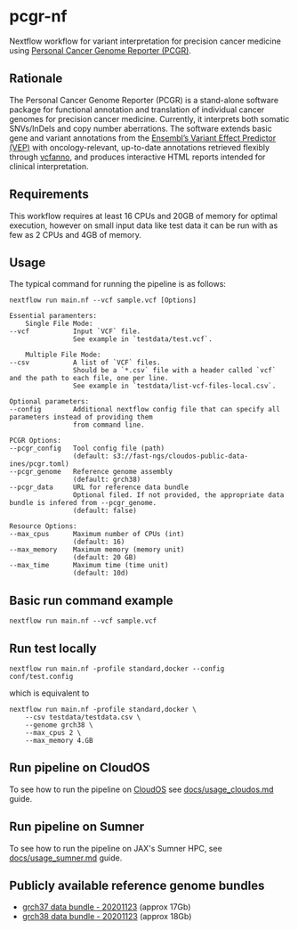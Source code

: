 # pcgr-nf

Nextflow workflow for variant interpretation for precision cancer medicine using [Personal Cancer Genome Reporter (PCGR)](https://github.com/sigven/pcgr).

## Rationale

The Personal Cancer Genome Reporter (PCGR) is a stand-alone software package for functional annotation and translation of individual cancer genomes for precision cancer medicine. Currently, it interprets both somatic SNVs/InDels and copy number aberrations. The software extends basic gene and variant annotations from the [Ensembl’s Variant Effect Predictor (VEP)](http://www.ensembl.org/info/docs/tools/vep/index.html) with oncology-relevant, up-to-date annotations retrieved flexibly through [vcfanno](https://github.com/brentp/vcfanno), and produces interactive HTML reports intended for clinical interpretation.

## Requirements

This workflow requires at least 16 CPUs and 20GB of memory for optimal execution, however on small input data like test data it can be run with as few as 2 CPUs and 4GB of memory.

## Usage

The typical command for running the pipeline is as follows:

    nextflow run main.nf --vcf sample.vcf [Options]
    
    Essential paramenters:
        Single File Mode:
    --vcf           Input `VCF` file.
                    See example in `testdata/test.vcf`. 

        Multiple File Mode:
    --csv           A list of `VCF` files.
                    Should be a `*.csv` file with a header called `vcf` and the path to each file, one per line. 
                    See example in `testdata/list-vcf-files-local.csv`. 

    Optional parameters:
    --config        Additional nextflow config file that can specify all parameters instead of providing them 
                    from command line.

    PCGR Options:
    --pcgr_config   Tool config file (path)
                    (default: s3://fast-ngs/cloudos-public-data-ines/pcgr.toml)
    --pcgr_genome   Reference genome assembly
                    (default: grch38)
    --pcgr_data     URL for reference data bundle
                    Optional filed. If not provided, the appropriate data bundle is infered from --pcgr_genome. 
                    (default: false)

    Resource Options:
    --max_cpus      Maximum number of CPUs (int)
                    (default: 16)  
    --max_memory    Maximum memory (memory unit)
                    (default: 20 GB)
    --max_time      Maximum time (time unit)
                    (default: 10d)

## Basic run command example

    nextflow run main.nf --vcf sample.vcf

## Run test locally

    nextflow run main.nf -profile standard,docker --config conf/test.config

which is equivalent to

    nextflow run main.nf -profile standard,docker \
        --csv testdata/testdata.csv \
        --genome grch38 \
        --max_cpus 2 \
        --max_memory 4.GB

## Run pipeline on CloudOS

To see how to run the pipeline on [CloudOS](https://cloudos.lifebit.ai/) see [docs/usage_cloudos.md](docs/usage_cloudos.md) guide.

## Run pipeline on Sumner

To see how to run the pipeline on JAX's Sumner HPC, see [docs/usage_sumner.md](docs/usage_sumner.md) guide.

## Publicly available reference genome bundles

* [grch37 data bundle - 20201123](http://insilico.hpc.uio.no/pcgr/pcgr.databundle.grch37.20201123.tgz) (approx 17Gb)
* [grch38 data bundle - 20201123](http://insilico.hpc.uio.no/pcgr/pcgr.databundle.grch38.20201123.tgz) (approx 18Gb)
